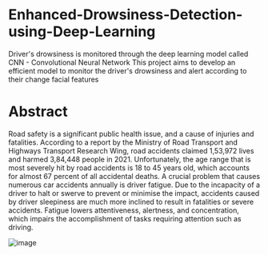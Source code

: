 # Enhanced-Drowsiness-Detection-using-Deep-Learning
Driver's drowsiness is monitored through the deep learning model called CNN - Convolutional Neural Network
This project aims to develop an efficient model to monitor the driver's drowsiness and alert according to their change facial features

# Abstract

  Road safety is a significant public health issue, and a cause of injuries and fatalities. According to a report by the 
Ministry of Road Transport and Highways Transport Research Wing, road accidents claimed 1,53,972 lives and harmed 3,84,448 people 
in 2021. Unfortunately, the age range that is most severely hit by road accidents is 18 to 45 years old, which accounts for almost
67 percent of all accidental deaths.
	A crucial problem that causes numerous car accidents annually is driver fatigue. Due to the incapacity of a driver to halt or swerve to
prevent or minimise the impact, accidents caused by driver sleepiness are much more inclined to result in fatalities or severe accidents. Fatigue 
lowers attentiveness, alertness, and concentration, which impairs the accomplishment of tasks requiring attention such as driving.


![image](https://github.com/jerutae/Enhanced-Drowsiness-Detection-using-Deep-Learning/assets/91835091/17a83d38-393a-4067-bbe2-d1e85a59ac5f)
